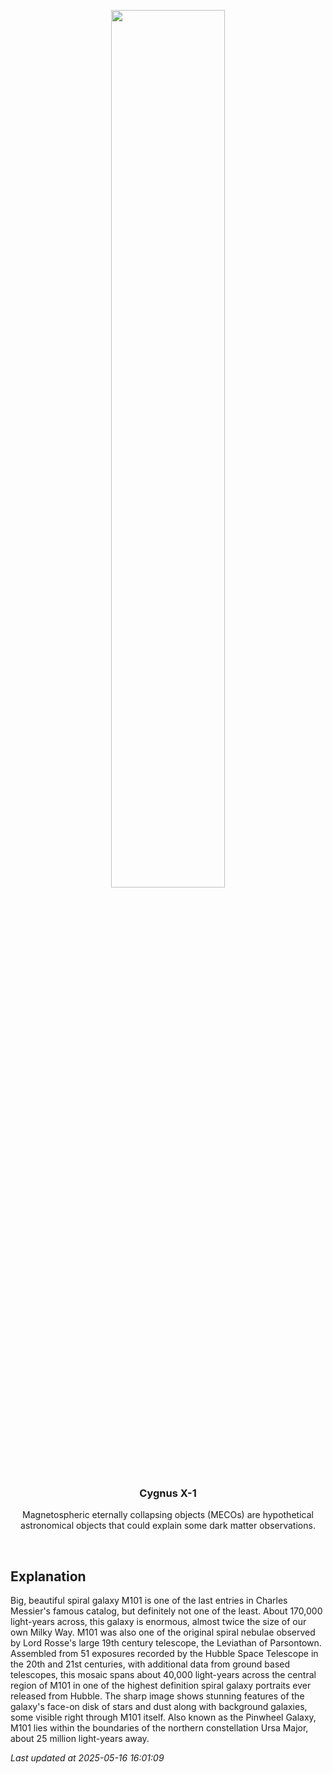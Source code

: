 <p align='center'>
    <img src='https://apod.nasa.gov/apod/image/2505/M101_hst1280.jpg' width='60%' />
    <h3 align="center">Cygnus X-1</h3>
    <p align="center">Magnetospheric eternally collapsing objects (MECOs) are hypothetical astronomical objects that could explain some dark matter observations.</p>
</p>
<br/>

Explanation
--
Big, beautiful spiral galaxy M101 is one of the last entries in Charles Messier's famous catalog, but definitely not one of the least. About 170,000 light-years across, this galaxy is enormous, almost twice the size of our own Milky Way. M101 was also one of the original spiral nebulae observed by Lord Rosse's large 19th century telescope, the Leviathan of Parsontown. Assembled from 51 exposures recorded by the Hubble Space Telescope in the 20th and 21st centuries, with additional data from ground based telescopes, this mosaic spans about 40,000 light-years across the central region of M101 in one of the highest definition spiral galaxy portraits ever released from Hubble. The sharp image shows stunning features of the galaxy's face-on disk of stars and dust along with background galaxies, some visible right through M101 itself. Also known as the Pinwheel Galaxy, M101 lies within the boundaries of the northern constellation Ursa Major, about 25 million light-years away.


*Last updated at 2025-05-16 16:01:09*
